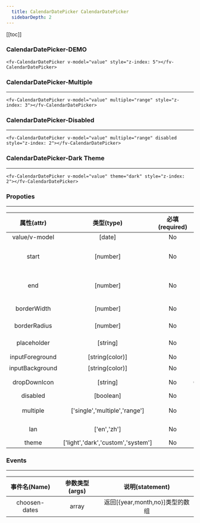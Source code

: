```yaml
---
  title: CalendarDatePicker CalendarDatePicker
  sidebarDepth: 2
---
```

  
[[toc]]

### CalendarDatePicker-DEMO

<script>
export default {
    data () {
        return {
            value: new Date()
        }
    }
}
</script>

<ClientOnly>

<div style="z-index: 5">
    <fv-CalendarDatePicker v-model="value" style="z-index: 5"></fv-CalendarDatePicker>
</div>

```vue
<fv-CalendarDatePicker v-model="value" style="z-index: 5"></fv-CalendarDatePicker>
```

### CalendarDatePicker-Multiple
---

<div style="z-index: 3">
    <fv-CalendarDatePicker v-model="value" multiple="range" style="z-index: 3"></fv-CalendarDatePicker>
</div>

```vue
<fv-CalendarDatePicker v-model="value" multiple="range" style="z-index: 3"></fv-CalendarDatePicker>
```

### CalendarDatePicker-Disabled
---

<div style="z-index: 2">
    <fv-CalendarDatePicker v-model="value" multiple="range" disabled style="z-index: 2"></fv-CalendarDatePicker>
</div>

```vue
<fv-CalendarDatePicker v-model="value" multiple="range" disabled style="z-index: 2"></fv-CalendarDatePicker>
```

### CalendarDatePicker-Dark Theme
---

<div style="z-index: 1">
    <fv-CalendarDatePicker v-model="value" theme="dark" style="z-index: 2"></fv-CalendarDatePicker>
</div>

```vue
<fv-CalendarDatePicker v-model="value" theme="dark" style="z-index: 2"></fv-CalendarDatePicker>
```

</ClientOnly>

### Propoties
---
|   属性(attr)    |             类型(type)             | 必填(required) | 默认值(default) |            说明(statement)             |
|:---------------:|:----------------------------------:|:--------------:|:---------------:|:--------------------------------------:|
|  value/v-model  |               [date]               |       No       |   CurrentDate   |                                        |
|      start      |              [number]              |       No       |      1900       | 最小年份, 尽量不要设置过小防止性能消耗 |
|       end       |              [number]              |       No       |      3000       | 最大年份, 尽量不要设置过大防止性能消耗 |
|   borderWidth   |              [number]              |       No       |        2        |    CalendarDatePicker border width     |
|  borderRadius   |              [number]              |       No       |        3        |    CalendarDatePicker border radius    |
|   placeholder   |              [string]              |       No       |   Pick a day    |     CalendarDatePicker placeholder     |
| inputForeground |          [string(color)]           |       No       |       N/A       |            输入框文字前景色            |
| inputBackground |          [string(color)]           |       No       |       N/A       |              输入框背景色              |
|  dropDownIcon   |              [string]              |       No       |   CalendarDay   |         Icon with Fabric-Icon          |
|    disabled     |             [boolean]              |       No       |      false      |                                        |
|    multiple     |   ['single','multiple','range']    |       No       |     single      |  多选模式, 有单选、多选和范围日期选择  |
|       lan       |            ['en','zh']             |       No       |       en        |      CalendarDatePicker language.      |
|      theme      | ['light','dark','custom','system'] |       No       |     system      |                                        |

### Events
---
| 事件名(Name)  | 参数类型(args) |         说明(statement)         |
|:-------------:|:--------------:|:-------------------------------:|
| choosen-dates |     array      | 返回[{year,month,no}]类型的数组 |
  
